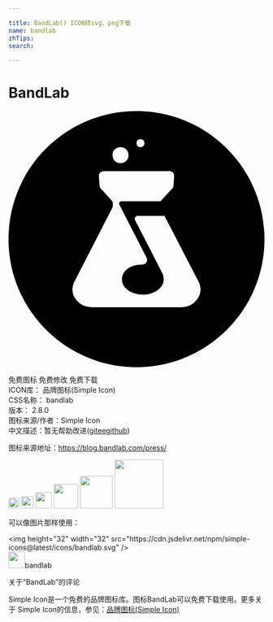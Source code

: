 ```yaml
---

title: BandLab() ICON转svg、png下载
name: bandlab
zhTips: 
search: 

---
```


# BandLab  <small style="font-size: 60%;font-weight: 100"></small>

<div id="svg" class="svg-wrap">
<svg role="img" viewBox="0 0 24 24" xmlns="http://www.w3.org/2000/svg"><title>BandLab icon</title><path d="M12,0C5.373,0,0,5.373,0,12s5.373,12,12,12c6.627,0,12-5.373,12-12S18.627,0,12,0z M12.375,2.625 c0.5,0,0.5,0.75,0,0.75S11.875,2.625,12.375,2.625z M11.25,4.125c0,1-1.5,1-1.5,0S11.25,3.125,11.25,4.125z M17.742,17.555 c-0.391,0.551-0.822,0.82-1.707,0.82h-8.07c-0.881,0-1.316-0.27-1.707-0.818c-0.531-0.756-0.082-1.574-0.082-1.574l3.559-6.918 c0,0,0.154-0.459-0.074-0.705C9.435,8.123,8.715,7.328,8.658,7.267C8.58,7.17,8.555,7.095,8.547,7.02 C8.535,6.953,8.479,6.172,8.479,6.082S8.461,5.906,8.617,5.744c0.125-0.119,0.398-0.119,0.398-0.119h5.98 c0,0,0.273-0.004,0.398,0.119c0.156,0.162,0.138,0.248,0.138,0.338c-0.017,0.315-0.039,0.629-0.068,0.941 c-0.008,0.072-0.03,0.151-0.116,0.244l-1.013,1.092c-0.026,0.026-0.045,0.059-0.063,0.09h-3.654c-0.086,0-0.135,0.008-0.197,0.074 c-0.094,0.109-0.031,0.233-0.031,0.233l2.566,5.002c0.137,0.287-0.07,0.617-0.387,0.619c-1.227,0-1.935,0.638-1.935,1.414 c0,0.779,0.876,1.414,1.957,1.414c1.076,0,1.947-0.627,1.959-1.402c0,0,0.022-0.259-0.109-0.582l-2.588-5.031 c0,0-0.049-0.133,0.033-0.248c0.084-0.117,0.219-0.123,0.219-0.123h2.52l3.199,6.164C17.824,15.983,18.273,16.801,17.742,17.555z"/></svg>
</div>
<detail full-name='bandlab'></detail>

<div class="detail-page">
<p>
<span><span class="badge-success badge">免费图标</span> <span class="badge-success badge">免费修改</span>  <span class="badge-success badge">免费下载</span> </span>
<br/>
<span>
ICON库：
<span class="badge-secondary badge">品牌图标(Simple Icon)</span> 
</span>
<br/>
<span>
CSS名称：
<span class="badge-secondary badge">bandlab</span> 
</span>

<br/>
<span>
版本：
<span class="badge-secondary badge">2.8.0</span> 
</span>
<br/>
<span>图标来源/作者：<span class="badge-light badge">Simple Icon</span></span> 
<br/>
<span class="zh-detail">中文描述：暂无<span class="help-link"><span>帮助改进</span>(<a href="https://gitee.com/liuwave/icon-helper/edit/master/json/brands/bandlab.json" target="_blank" rel="noopener noreferrer">gitee</a><a href="https://github.com/liuwave/icon-helper/edit/master/json/brands/bandlab.json" target="_blank" rel="noopener noreferrer">github</a></span>)</span><br/>
</p>
</div><div class="description description alert alert-light"><p>图标来源地址：<a href="https://blog.bandlab.com/press/" target="_blank" rel="noopener noreferrer">https://blog.bandlab.com/press/</a></p></div>
<div class="alert alert-dark">
<img height="21" width="21" src="https://cdn.jsdelivr.net/npm/simple-icons@latest/icons/bandlab.svg" />
<img height="24" width="24" src="https://cdn.jsdelivr.net/npm/simple-icons@latest/icons/bandlab.svg" />
<img height="32" width="32" src="https://cdn.jsdelivr.net/npm/simple-icons@latest/icons/bandlab.svg" />
<img height="48" width="48" src="https://cdn.jsdelivr.net/npm/simple-icons@latest/icons/bandlab.svg" />
<img height="64" width="64" src="https://cdn.jsdelivr.net/npm/simple-icons@latest/icons/bandlab.svg" />
<img height="96" width="96" src="https://cdn.jsdelivr.net/npm/simple-icons@latest/icons/bandlab.svg" />

</div>
<div>
  <p>可以像图片那样使用：    
  </p>
  <div class="alert alert-primary" style="font-size: 14px">
    &lt;img height="32" width="32" src="https://cdn.jsdelivr.net/npm/simple-icons@latest/icons/bandlab.svg" /&gt;
    <copy-btn content='<img height="32" width="32" src="https://cdn.jsdelivr.net/npm/simple-icons@latest/icons/bandlab.svg" />'></copy-btn>
  </div>
  <div class="alert alert-secondary">
    <img height="32" width="32" src="https://cdn.jsdelivr.net/npm/simple-icons@latest/icons/bandlab.svg" />bandlab
    <copy-btn content="bandlab" btn-title="复制图标名称"></copy-btn>
  </div>
</div>

<Vssue title="关于“BandLab”的评论" >关于“BandLab”的评论</Vssue>


<div><p>Simple Icon是一个免费的品牌图标库。图标BandLab可以免费下载使用。更多关于  Simple Icon的信息，参见：<a target="_blank" href="https://iconhelper.cn/brands.html">品牌图标(Simple Icon)</a>
</p></div>
